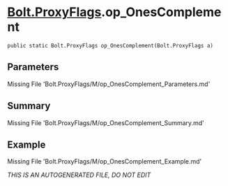 # [Bolt.ProxyFlags](Types/Bolt.ProxyFlags.md).op_OnesComplement
`public static Bolt.ProxyFlags op_OnesComplement(Bolt.ProxyFlags a)`
## Parameters
Missing File 'Bolt.ProxyFlags/M/op_OnesComplement_Parameters.md'
## Summary
Missing File 'Bolt.ProxyFlags/M/op_OnesComplement_Summary.md'
## Example
Missing File 'Bolt.ProxyFlags/M/op_OnesComplement_Example.md'

*THIS IS AN AUTOGENERATED FILE, DO NOT EDIT*
